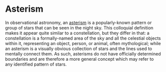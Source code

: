 # Asterism

In observational astronomy, an [asterism](<https://en.wikipedia.org/wiki/Asterism_(astronomy)>) is a popularly-known pattern or group of stars that can be seen in the night sky. This colloquial definition makes it appear quite similar to a constellation, but they differ in that: a constellation is a formally-named area of the sky and all the celestial objects within it, representing an object, person, or animal, often mythological; while an asterism is a visually obvious collection of stars and the lines used to mentally connect them. As such, asterisms do not have officially determined boundaries and are therefore a more general concept which may refer to any identified pattern of stars.
